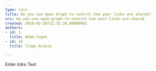 ```yaml
---
type: rule
title: Do you use Open Graph to control how your links are shared?
uri: do-you-use-open-graph-to-control-how-your-links-are-shared
created: 2018-02-16T22:32:29.0000000Z
authors:
- id: 1
  title: Adam Cogan
- id: 16
  title: Tiago Araujo

---
```




<span class='intro'> Enter Intro Text </span>




